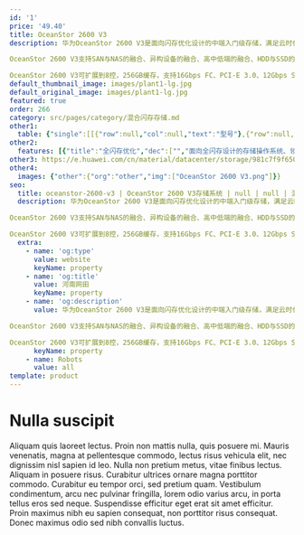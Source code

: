 ```yaml
---
id: '1'
price: '49.40'
title: OceanStor 2600 V3
description: 华为OceanStor 2600 V3是面向闪存优化设计的中端入门级存储，满足云时代对存储系统更高性能、更低时延、更加弹性的要求。在全闪存配置时，能够实现高性能并达到<1ms的低时延，并创新性的兼具SAN和NAS一体化、多控、双活等能力。

OceanStor 2600 V3支持SAN与NAS的融合、异构设备的融合、高中低端的融合、HDD与SSD的融合、主存与备份的融合，为用户构建安全可靠、简单高效的融合存储系统。

OceanStor 2600 V3可扩展到8控，256GB缓存，支持16Gbps FC、PCI-E 3.0、12Gbps SAS，提供极致的性能及扩展性。
default_thumbnail_image: images/plant1-lg.jpg
default_original_image: images/plant1-lg.jpg
featured: true
order: 266
category: src/pages/category/混合闪存存储.md
other1: 
  table: {"single":[[{"row":null,"col":null,"text":"型号"},{"row":null,"col":null,"text":"OceanStor 2600 V3"}],[{"row":null,"col":null,"text":"系统缓存"},{"row":null,"col":null,"text":"32GB~256GB"}],[{"row":null,"col":null,"text":"最大控制器数"},{"row":null,"col":null,"text":"8"}],[{"row":null,"col":null,"text":"支持的存储协议"},{"row":null,"col":null,"text":"FC、iSCSI、NFS、CIFS、HTTP、FTP"}],[{"row":null,"col":null,"text":"前端通道端口类型"},{"row":null,"col":null,"text":"1/10/25Gbps Ethernet、8/16/32Gbps FC"}],[{"row":null,"col":null,"text":"后端端口类型"},{"row":null,"col":null,"text":"SAS3.0（单端口4*12Gbps）"}],[{"row":null,"col":null,"text":"最大可热插拔I/O模块数（每控制器）"},{"row":null,"col":null,"text":"2"}],[{"row":null,"col":null,"text":"最大前端主机接口数（每控制器）"},{"row":null,"col":null,"text":"20"}],[{"row":null,"col":null,"text":"支持快照数量（LUN）"},{"row":null,"col":null,"text":"2048"}],[{"row":null,"col":null,"text":"支持LUN数量"},{"row":null,"col":null,"text":"4096"}],[{"row":null,"col":null,"text":"关键软件特性"},{"row":null,"col":null,"text":"HyperSnap（快照），HyperCopy（LUN拷贝），HyperClone（克隆），HyperMirror（卷镜像），HyperReplication（远程复制），HyperMetro（阵列双活）\n\nSmartQoS（智能服务质量控制），SmartCache（SSD智能缓存），SmartTier（智能数据分级），SmartThin（智能精简配置），SmartMotion（智能数据迅移），SmartMigration（LUN迁移），SmartErase（数据销毁）\n\nUltraPath（多路径管理），eService（远程维护管理），BCManager（容灾管理），DeviceManager（单设备管理软件），eSight（集中运维管理软件），SmartConfig（易用性配置工具）"}]]}
other2:
  features: [{"title":"全闪存优化","dec":["","面向全闪存设计的存储操作系统、领先一代的硬件平台，提供高IOPS低时延业务体验",""]},{"title":"融合高效","dec":["","融合SAN与NAS，SSD，备份，异构虚拟化于一体，资源按需供给，支持面向未来云架构平滑演进",""]},{"title":"业务永续","dec":["","领先的SAN与NAS一体化双活方案，帮助用户实现业务永续",""]}]
other3: https://e.huawei.com/cn/material/datacenter/storage/981c7f9f650b456cabe93edf3de9ea02
other4:
  images: {"other":{"org":"other","img":["OceanStor 2600 V3.png"]}}
seo:
  title: oceanstor-2600-v3 | OceanStor 2600 V3存储系统 | null | null | 混合闪存存储 | 数据存储
  description: 华为OceanStor 2600 V3是面向闪存优化设计的中端入门级存储，满足云时代对存储系统更高性能、更低时延、更加弹性的要求。在全闪存配置时，能够实现高性能并达到<1ms的低时延，并创新性的兼具SAN和NAS一体化、多控、双活等能力。

OceanStor 2600 V3支持SAN与NAS的融合、异构设备的融合、高中低端的融合、HDD与SSD的融合、主存与备份的融合，为用户构建安全可靠、简单高效的融合存储系统。

OceanStor 2600 V3可扩展到8控，256GB缓存，支持16Gbps FC、PCI-E 3.0、12Gbps SAS，提供极致的性能及扩展性。
  extra:
    - name: 'og:type'
      value: website
      keyName: property
    - name: 'og:title'
      value: 河南网田
      keyName: property
    - name: 'og:description'
      value: 华为OceanStor 2600 V3是面向闪存优化设计的中端入门级存储，满足云时代对存储系统更高性能、更低时延、更加弹性的要求。在全闪存配置时，能够实现高性能并达到<1ms的低时延，并创新性的兼具SAN和NAS一体化、多控、双活等能力。

OceanStor 2600 V3支持SAN与NAS的融合、异构设备的融合、高中低端的融合、HDD与SSD的融合、主存与备份的融合，为用户构建安全可靠、简单高效的融合存储系统。

OceanStor 2600 V3可扩展到8控，256GB缓存，支持16Gbps FC、PCI-E 3.0、12Gbps SAS，提供极致的性能及扩展性。
      keyName: property
    - name: Robots
      value: all
template: product
---
```


# Nulla suscipit

Aliquam quis laoreet lectus. Proin non mattis nulla, quis posuere mi. Mauris venenatis, magna at pellentesque commodo, lectus risus vehicula elit, nec dignissim nisl sapien id leo. Nulla non pretium metus, vitae finibus lectus. Aliquam in posuere risus. Curabitur ultrices ornare magna porttitor commodo. Curabitur eu tempor orci, sed pretium quam. Vestibulum condimentum, arcu nec pulvinar fringilla, lorem odio varius arcu, in porta tellus eros sed neque. Suspendisse efficitur eget erat sit amet efficitur. Proin maximus nibh eu sapien consequat, non porttitor risus consequat. Donec maximus odio sed nibh convallis luctus.
